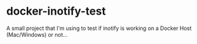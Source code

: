 # docker-inotify-test
A small project that I'm using to test if inotify is working on a Docker Host (Mac/Windows) or not...
